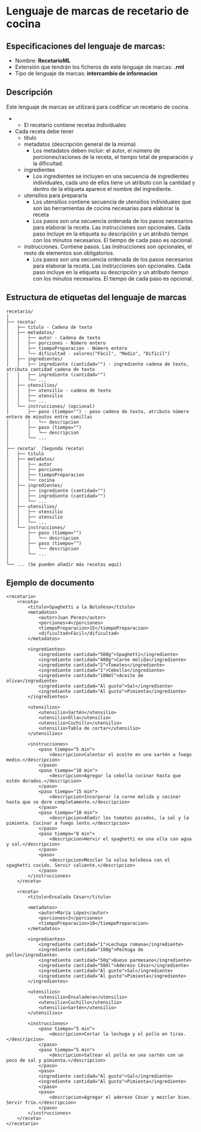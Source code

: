 # Lenguaje de marcas de recetario de cocina
## Especificaciones del lenguaje de marcas:
* Nombre: **RecetarioML**
* Extensión que tendrán los ficheros de este lenguaje de marcas: **.rml**
* Tipo de lenguaje de marcas: **intercambio de informacion**

## Descripción

Este lenguaje de marcas se utilizará para codificar un recetario de cocina. 
* * El recetario contiene recetas individuales
* Cada receta debe tener
  * título
  * metadatos (descripción general de la misma)
    * Los metadatos deben incluir: el autor, el número de porciones/raciones de la receta, el tiempo total de preparación y la dificultad.
  * ingredientes
    * Los ingredientes se incluyen en una secuencia de ingredientes individuales, cada uno de ellos tiene un atributo con la cantidad y dentro de la etiqueta aparece el nombre del ingrediente.
  * utensilios para prepararla
    * Los utensilios contiene secuencia de utensilios individuales que son las herramientas de cocina necesarias para elaborar la receta
    * Los pasos son una secuencia ordenada de los pasos necesarios para elaborar la receta. Las instrucciones son opcionales. Cada paso incluye en la etiqueta su descripción y un atributo tiempo con los minutos necesarios. El tiempo de cada paso es opcional.
  * instrucciones. Contiene pasos. Las instrucciones son opcionales, el resto de elementos son obligatorios.
    * Los pasos son una secuencia ordenada de los pasos necesarios para elaborar la receta. Las instrucciones son opcionales. Cada paso incluye en la etiqueta su descripción y un atributo tiempo con los minutos necesarios. El tiempo de cada paso es opcional.


## Estructura de etiquetas del lenguaje de marcas
```
recetario/
│
├── receta/
│   ├── titulo - Cadena de texto
│   ├── metadatos/
│   │   ├── autor - Cadena de texto
│   │   ├── porciones - Número entero
│   │   ├── tiempoPreparacion - Número entero
│   │   └── dificultad - valores("Fácil", "Medio", "Difícil")
│   ├── ingredientes/
│   │   ├── ingrediente (cantidad="") - ingrediente cadena de texto, atributo cantidad cadena de texto
│   │   ├── ingrediente (cantidad="")
│   │   └── ... 
│   ├── utensilios/
│   │   ├── utensilio - cadena de texto
│   │   ├── utensilio
│   │   └── ...
│   └── instrucciones/ (opcional)
│       ├── paso (tiempo="") - paso cadena de texto, atributo número entero de minutos entre comillas
│       │   └── descripcion
│       ├── paso (tiempo="")
│       │   └── descripcion
│       └── ... 
│
├── receta/  (Segunda receta)
│   ├── titulo
│   ├── metadatos/
│   │   ├── autor
│   │   ├── porciones
│   │   ├── tiempoPreparacion
│   │   └── cocina
│   ├── ingredientes/
│   │   ├── ingrediente (cantidad="")
│   │   ├── ingrediente (cantidad="")
│   │   └── ... 
│   ├── utensilios/
│   │   ├── utensilio
│   │   ├── utensilio
│   │   └── ...
│   └── instrucciones/
│       ├── paso (tiempo="")
│       │   └── descripcion
│       ├── paso (tiempo="")
│       │   └── descripcion
│       └── ... 
│
└── ... (Se pueden añadir más recetas aquí)

```
## Ejemplo de documento

```
<recetario>
    <receta>
        <titulo>Spaghetti a la Boloñesa</titulo>        
        <metadatos>
            <autor>Juan Pérez</autor>
            <porciones>4</porciones>
            <tiempoPreparacion>15</tiempoPreparacion>
            <dificultad>Fácil</dificultad>
        </metadatos>

        <ingredientes>
            <ingrediente cantidad="500g">Spaghetti</ingrediente>
            <ingrediente cantidad="400g">Carne molida</ingrediente>
            <ingrediente cantidad="2">Tomates</ingrediente>
            <ingrediente cantidad="1">Cebolla</ingrediente>
            <ingrediente cantidad="100ml">Aceite de oliva</ingrediente>
            <ingrediente cantidad="Al gusto">Sal</ingrediente>
            <ingrediente cantidad="Al gusto">Pimienta</ingrediente>
        </ingredientes>

        <utensilios>
            <utensilio>Sartén</utensilio>
            <utensilio>Olla</utensilio>
            <utensilio>Cuchillo</utensilio>
            <utensilio>Tabla de cortar</utensilio>
        </utensilios>

        <instrucciones>
            <paso tiempo="5 min">
                <descripcion>Calentar el aceite en una sartén a fuego medio.</descripcion>
            </paso>
            <paso tiempo="10 min">
                <descripcion>Agregar la cebolla cocinar hasta que estén dorados.</descripcion>
            </paso>
            <paso tiempo="15 min">
                <descripcion>Incorporar la carne molida y cocinar hasta que se dore completamente.</descripcion>
            </paso>
            <paso tiempo="10 min">
                <descripcion>Añadir los tomates picados, la sal y la pimienta. Cocinar a fuego lento.</descripcion>
            </paso>
            <paso tiempo="8 min">
                <descripcion>Hervir el spaghetti en una olla con agua y sal.</descripcion>
            </paso>
            <paso>
                <descripcion>Mezclar la salsa boloñesa con el spaghetti cocido. Servir caliente.</descripcion>
            </paso>
        </instrucciones>
    </receta>

    <receta>
        <titulo>Ensalada César</titulo>

        <metadatos>
            <autor>María López</autor>
            <porciones>2</porciones>
            <tiempoPreparacion>10</tiempoPreparacion>
        </metadatos>

        <ingredientes>
            <ingrediente cantidad="1">Lechuga romana</ingrediente>
            <ingrediente cantidad="100g">Pechuga de pollo</ingrediente>
            <ingrediente cantidad="50g">Queso parmesano</ingrediente>
            <ingrediente cantidad="50ml">Aderezo César</ingrediente>
            <ingrediente cantidad="Al gusto">Sal</ingrediente>
            <ingrediente cantidad="Al gusto">Pimienta</ingrediente>
        </ingredientes>

        <utensilios>
            <utensilio>Ensaladera</utensilio>
            <utensilio>Cuchillo</utensilio>
            <utensilio>Sartén</utensilio>
        </utensilios>

        <instrucciones>
            <paso tiempo="5 min">
                <descripcion>Cortar la lechuga y el pollo en tiras.</descripcion>
            </paso>
            <paso tiempo="5 min">
                <descripcion>Saltear el pollo en una sartén con un poco de sal y pimienta.</descripcion>
            </paso>
            <paso>
            <ingrediente cantidad="Al gusto">Sal</ingrediente>
            <ingrediente cantidad="Al gusto">Pimienta</ingrediente>
            </paso>
            <paso>
                <descripcion>Agregar el aderezo César y mezclar bien. Servir frío.</descripcion>
            </paso>
        </instrucciones>
    </receta>
</recetario>
```
